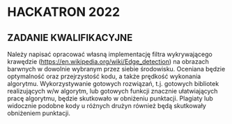 # HACKATRON 2022
## ZADANIE KWALIFIKACYJNE

Należy napisać opracować własną implementację filtra wykrywającego krawędzie (https://en.wikipedia.org/wiki/Edge_detection) na obrazach barwnych w dowolnie wybranym przez siebie środowisku. Oceniana będzie optymalność oraz przejrzystość kodu, a także prędkość wykonania algorytmu. Wykorzystywanie gotowych rozwiązań, t.j. gotowych bibliotek realizujących w/w algorytm, lub gotowych funkcji znacznie ułatwiających pracę algorytmu, będzie skutkowało w obniżeniu punktacji. Plagiaty lub widocznie podobne kody u różnych drużyn również będą skutkowały obniżeniem punktacji.
